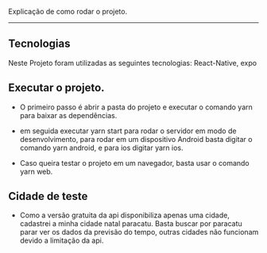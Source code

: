 Explicação de como rodar o projeto.
___

## Tecnologias

Neste Projeto foram utilizadas as seguintes tecnologias:
React-Native, expo

## Executar o projeto.

- O primeiro passo é abrir a pasta do projeto e executar o comando yarn para baixar as dependências.

- em seguida executar yarn start para rodar o servidor em modo de desenvolvimento, para rodar em um
dispositivo Android basta digitar o comando yarn android, e para ios digitar yarn ios.

- Caso queira testar o projeto em um navegador, basta usar o comando yarn web.

## Cidade de teste
- Como a versão gratuita da api disponibiliza apenas uma cidade, cadastrei a minha cidade natal paracatu.
Basta buscar por paracatu parar ver os dados da previsão do tempo, outras cidades não funcionam devido a 
limitação da api.

